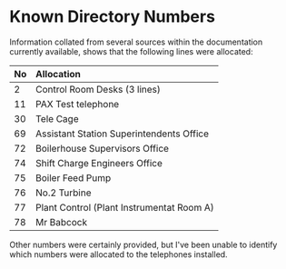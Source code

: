 # Known Directory Numbers

Information collated from several sources within the documentation currently available, shows that the following lines were allocated:

| No | Allocation |
|:---|:-----------|
|  2 | Control Room Desks (3 lines) |
| 11 | PAX Test telephone |
| 30 | Tele Cage |
| 69 | Assistant Station Superintendents Office |
| 72 | Boilerhouse Supervisors Office |
| 74 | Shift Charge Engineers Office |
| 75 | Boiler Feed Pump |
| 76 | No.2 Turbine |
| 77 | Plant Control (Plant Instrumentat Room A) |
| 78 | Mr Babcock |

Other numbers were certainly provided, but I've been unable to identify which numbers were allocated to the telephones installed.
